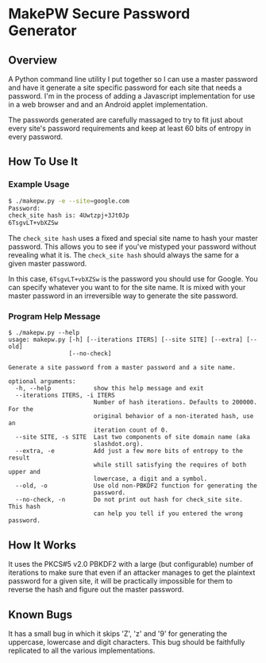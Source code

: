 MakePW Secure Password Generator
================================

## Overview ##

A Python command line utility I put together so I can use a master
password and have it generate a site specific password for each site
that needs a password. I'm in the process of adding a Javascript
implementation for use in a web browser and and an Android applet
implementation.

The passwords generated are carefully massaged to try to fit just
about every site's password requirements and keep at least 60 bits of
entropy in every password.

## How To Use It ##

### Example Usage ###

``` sh
$ ./makepw.py -e --site=google.com
Password: 
check_site hash is: 4Uwtzpj+3Jt0Jp
6TsgvLT+vbXZSw
```

The `check_site hash` uses a fixed and special site name to hash your
master password.  This allows you to see if you've mistyped your
password without revealing what it is.  The `check_site hash` should
always the same for a given master password.

In this case, `6TsgvLT+vbXZSw` is the password you should use for
Google.  You can specify whatever you want to for the site name.  It is
mixed with your master password in an irreversible way to generate the
site password.

### Program Help Message ###

```
$ ./makepw.py --help
usage: makepw.py [-h] [--iterations ITERS] [--site SITE] [--extra] [--old]
                 [--no-check]

Generate a site password from a master password and a site name.

optional arguments:
  -h, --help            show this help message and exit
  --iterations ITERS, -i ITERS
                        Number of hash iterations. Defaults to 200000. For the
                        original behavior of a non-iterated hash, use an
                        iteration count of 0.
  --site SITE, -s SITE  Last two components of site domain name (aka
                        slashdot.org).
  --extra, -e           Add just a few more bits of entropy to the result
                        while still satisfying the requires of both upper and
                        lowercase, a digit and a symbol.
  --old, -o             Use old non-PBKDF2 function for generating the
                        password.
  --no-check, -n        Do not print out hash for check_site site. This hash
                        can help you tell if you entered the wrong password.
```

## How It Works ##

It uses the PKCS#5 v2.0 PBKDF2 with a large (but configurable) number
of iterations to make sure that even if an attacker manages to get the
plaintext password for a given site, it will be practically impossible
for them to reverse the hash and figure out the master password.

## Known Bugs ##

It has a small bug in which it skips 'Z', 'z' and '9' for generating the
uppercase, lowercase and digit characters. This bug should be faithfully
replicated to all the various implementations.
